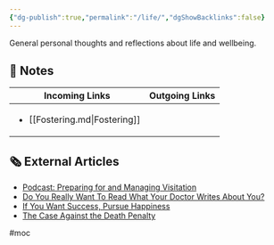 ```yaml
---
{"dg-publish":true,"permalink":"/life/","dgShowBacklinks":false}
---
```



General personal thoughts and reflections about life and wellbeing.

## 📔 Notes

| Incoming Links                                 | Outgoing Links |
| ---------------------------------------------- | -------------- |
| <ul><li>[[Fostering.md\\|Fostering]]</li></ul> | <ul></ul>      |


## 🗞 External Articles

- [Podcast: Preparing for and Managing Visitation](https://www.youtube.com/watch?v=N6x83KQ1Tmo)
- [Do You Really Want To Read What Your Doctor Writes About You?](https://www.theatlantic.com/health/archive/2022/11/doctor-patient-medical-notes-health-info-awareness/672123/?utm_source=feed)
- [If You Want Success, Pursue Happiness](https://www.theatlantic.com/family/archive/2022/10/prioritizing-happiness-before-success/671714/?utm_source=feed)
- [The Case Against the Death Penalty](https://www.theatlantic.com/newsletters/archive/2022/10/the-case-against-the-death-penalty/671716/?utm_source=feed)


#moc 